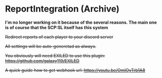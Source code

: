# ReportIntegration (Archive)
<b>I'm no longer working on it because of the several reasons. The main one is of course that the SCP:SL itself has this system </b>

<s>Redirect reports of each player to your discord server</s>

<s>All settings will be auto-generetad as always.</s>

<s>You obviously will need EXILED to use this plugin: https://github.com/galaxy119/EXILED</s>

<s>A quick guide how to get webhook url: https://youtu.be/OmIOyTrb1A8</s>


